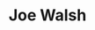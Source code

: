 ---
title: "Joe Walsh"
summary: "American guitarist, singer, and songwriter, born on November 20, 1947 in Wichita, Kansas."
image: "joe-walsh.jpg"
---